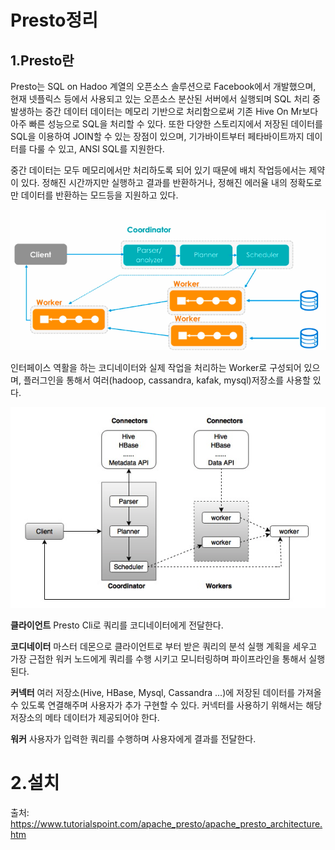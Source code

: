 # Presto정리
## 1.Presto란
Presto는 SQL on Hadoo 계열의 오픈소스 솔루션으로 Facebook에서 개발했으며, 현재 넷플릭스 등에서 사용되고 있는 오픈소스 분산된 서버에서 실행되며 SQL 처리 중 발생하는 중간 데이터 데이터는 메모리 기반으로 처리함으로써 기존 Hive On Mr보다 아주 빠른 성능으로 SQL을 처리할 수 있다. 또한 다양한 스토리지에서 저장된 데이터를 SQL을 이용하여 JOIN할 수 있는 장점이 있으며, 기가바이트부터 페타바이트까지 데이터를 다룰 수 있고, ANSI SQL를 지원한다.

중간 데이터는 모두 메모리에서만 처리하도록 되어 있기 때문에 배치 작업등에서는 제약이 있다.
정해진 시간까지만 실행하고 결과를 반환하거나, 정해진 에러율 내의 정확도로만 데이터를 반환하는 모드등을 지원하고 있다.

![presto](https://github.com/namgunghyeon/wiki/blob/master/images/presto/%EC%8A%A4%ED%81%AC%EB%A6%B0%EC%83%B7%202016-10-25%20%EC%98%A4%EC%A0%84%2012.50.39.png?raw=true)

인터페이스 역활을 하는 코디네이터와 실제 작업을 처리하는 Worker로 구성되어 있으며, 플러그인을 통해서 여러(hadoop, cassandra, kafak,  mysql)저장소를 사용할
있다.


![presto](https://github.com/namgunghyeon/wiki/blob/master/images/presto/%EC%8A%A4%ED%81%AC%EB%A6%B0%EC%83%B7%202016-10-29%20%EC%98%A4%EC%A0%84%2012.42.31.png?raw=true)

**클라이언트**
Presto Cli로 쿼리를 코디네이터에게 전달한다.

**코디네이터**
마스터 데몬으로 클라이언트로 부터 받은 쿼리의 분석 실행 계획을 세우고 가장 근접한 워커 노드에게 쿼리를 수행 시키고 모니터링하며 파이프라인을 통해서 실행된다.

**커넥터**
여러 저장소(Hive, HBase, Mysql, Cassandra ...)에 저장된 데이터를 가져올 수 있도록 연결해주며 사용자가 추가 구현할 수 있다. 커넥터를 사용하기 위해서는 해당 저장소의 메타 데이터가 제공되어야 한다.

**워커**
사용자가 입력한 쿼리를 수행하며 사용자에게 결과를 전달한다.

# 2.설치


출처:
https://www.tutorialspoint.com/apache_presto/apache_presto_architecture.htm
